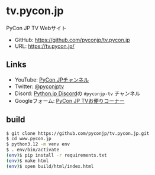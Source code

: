 # tv.pycon.jp

PyCon JP TV Webサイト

* GitHub: https://github.com/pyconjp/tv.pycon.jp
* URL: https://tv.pycon.jp/

## Links

* YouTube: [PyCon JPチャンネル](https://www.youtube.com/user/PyConJP)
* Twitter: [@pyconjptv](https://twitter.com/pyconjptv)
* Disord: [Python.jp Discord](https://www.python.jp/pages/pythonjp_discord.html)の `#pyconjp-tv` チャンネル
* Googleフォーム: [PyCon JP TVお便りコーナー](https://docs.google.com/forms/d/e/1FAIpQLSfvL4cKteAaG_czTXjofR83owyjXekG9GNDGC6-jRZCb_2HRw/viewform)

## build

```bash
$ git clone https://github.com/pyconjp/tv.pycon.jp.git
$ cd www.pycon.jp
$ python3.12 -m venv env
$ . env/bin/activate
(env)$ pip install -r requirements.txt
(env)$ make html
(env)$ open build/html/index.html
```
